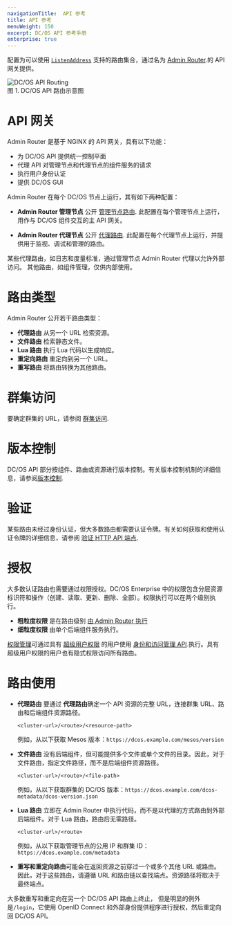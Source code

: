 ```yaml
---
navigationTitle:  API 参考
title: API 参考
menuWeight: 150
excerpt: DC/OS API 参考手册
enterprise: true
---
```


配置为可以使用 [`ListenAddress`](/mesosphere/dcos/cn/2.1/overview/architecture/components/) 支持的路由集合，通过名为 [Admin Router](/mesosphere/dcos/cn/2.1/overview/architecture/components/#admin-router).的 API 网关提供。

<img src="/mesosphere/dcos/2.1/img/dcos-api-routing.png" alt="DC/OS API Routing" style="display:block;margin:0 auto"/>
图 1. DC/OS API 路由示意图

# API 网关

Admin Router 是基于 NGINX 的 API 网关，具有以下功能：

- 为 DC/OS API 提供统一控制平面
- 代理 API 对管理节点和代理节点的组件服务的请求
- 执行用户身份认证
- 提供 DC/OS GUI

Admin Router 在每个 DC/OS 节点上运行，其有如下两种配置：

- **Admin Router 管理节点** 公开 [管理节点路由](/mesosphere/dcos/cn/2.1/api/master-routes/). 此配置在每个管理节点上运行，用作与 DC/OS 组件交互的主 API 网关。

- **Admin Router 代理节点** 公开 [代理路由](/mesosphere/dcos/cn/2.1/api/agent-routes/). 此配置在每个代理节点上运行，并提供用于监视、调试和管理的路由。

某些代理路由，如日志和度量标准，通过管理节点 Admin Router 代理以允许外部访问。
其他路由，如组件管理，仅供内部使用。


# 路由类型

Admin Router 公开若干路由类型：

- **代理路由** 从另一个 URL 检索资源。
- **文件路由** 检索静态文件。
- **Lua 路由** 执行 Lua 代码以生成响应。
- **重定向路由** 重定向到另一个 URL。
- **重写路由** 将路由转换为其他路由。


# 群集访问

要确定群集的 URL，请参阅 [群集访问](/mesosphere/dcos/cn/2.1/api/access/).


# 版本控制

DC/OS API 部分按组件、路由或资源进行版本控制。有关版本控制机制的详细信息，请参阅[版本控制](/mesosphere/dcos/cn/2.1/api/versioning/).

# 验证

某些路由未经过身份认证，但大多数路由都需要认证令牌。有关如何获取和使用认证令牌的详细信息，请参阅 [验证 HTTP API 端点](/mesosphere/dcos/cn/2.1/security/ent/iam-api/).

# 授权

大多数认证路由也需要通过权限授权。DC/OS Enterprise 中的权限包含分层资源标识符和操作（创建、读取、更新、删除、全部）。权限执行可以在两个级别执行。

- **粗粒度权限** 是在路由级别 [由 Admin Router 执行](/mesosphere/dcos/cn/2.1/security/ent/perms-reference/#admin-router)
- **细粒度权限** 由单个后端组件服务执行。

[权限管理](/mesosphere/dcos/cn/2.1/security/ent/perms-management/)可通过具有 [超级用户权限](/mesosphere/dcos/cn/2.1/security/ent/perms-reference/#superuser) 的用户使用 [身份和访问管理 API](/mesosphere/dcos/cn/2.1/security/ent/iam-api/).执行。具有超级用户权限的用户也有隐式权限访问所有路由。

# 路由使用

- **代理路由**  要通过 **代理路由**确定一个 API 资源的完整 URL，连接群集 URL、路由和后端组件资源路径。

    ```
    <cluster-url>/<route>/<resource-path>
    ```

    例如，从以下获取 Mesos 版本：`https://dcos.example.com/mesos/version`

- **文件路由** 没有后端组件，但可能提供多个文件或单个文件的目录。因此，对于文件路由，指定文件路径，而不是后端组件资源路径。

    ```
    <cluster-url>/<route>/<file-path>
    ```

    例如，从以下获取群集的 DC/OS 版本：`https://dcos.example.com/dcos-metadata/dcos-version.json`

- **Lua 路由** 立即在 Admin Router 中执行代码，而不是以代理的方式路由到外部后端组件。对于 Lua 路由，路由后无需路径。

    ```
    <cluster-url>/<route>
    ```

     例如，从以下获取管理节点的公用 IP 和群集 ID：`https://dcos.example.com/metadata`

- **重写和重定向路由**可能会在返回资源之前穿过一个或多个其他 URL 或路由。因此，对于这些路由，请遵循 URL 和路由链以查找端点。资源路径将取决于最终端点。

大多数重写和重定向在另一个 DC/OS API 路由上终止， 但是明显的例外是`/login`，它使用 OpenID Connect 和外部身份提供程序进行授权，然后重定向回 DC/OS API。
